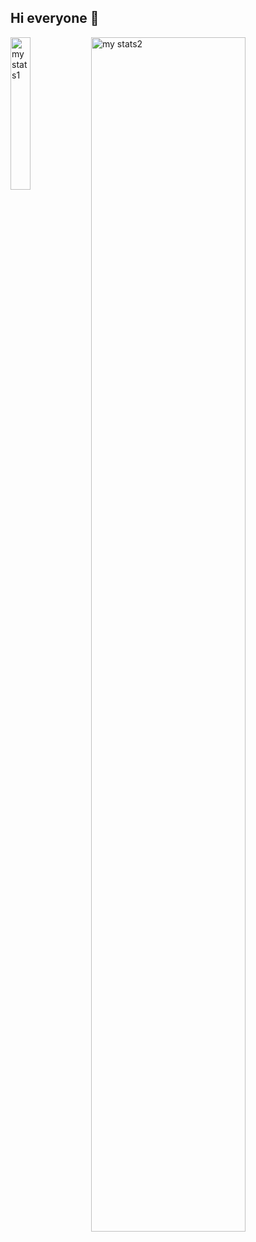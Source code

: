 ## Hi everyone 👋

<img alt="my stats1" align="left" width="25%" src="https://github-readme-stats.vercel.app/api/top-langs/?username=levprost&layout=pie&theme=dark" />
<img alt="my stats2" align="left" width="70%" src="https://github-readme-stats.vercel.app/api?username=levprost&show_icons=true&theme=dark&rank_icon=github" />
<!--
**levprost/levprost** is a ✨ _special_ ✨ repository because its `README.md` (this file) appears on your GitHub profile.

Here are some ideas to get you started:

- 🔭 I’m currently working on ...
- 🌱 I’m currently learning ...
- 👯 I’m looking to collaborate on ...
- 🤔 I’m looking for help with ...
- 💬 Ask me about ...
- 📫 How to reach me: ...
- 😄 Pronouns: ...
- ⚡ Fun fact: ...
-->
